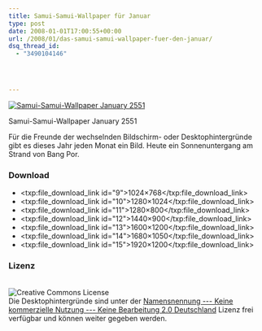 ```yaml
---
title: Samui-Samui-Wallpaper für Januar
type: post
date: 2008-01-01T17:00:55+00:00
url: /2008/01/das-samui-samui-wallpaper-fuer-den-januar/
dsq_thread_id:
  - "3490104146"




---
```

<div class="flickr">
  <a href="http://www.flickr.com/photos/schreibblogade/2157072563/" title="Samui-Samui-Wallpaper January 2551"><img src="//farm3.static.flickr.com/2361/2157072563_47e275de35.jpg" alt="Samui-Samui-Wallpaper January 2551" /></a></p>

  <p>
    Samui-Samui-Wallpaper January 2551
  </p>
</div>

Für die Freunde der wechselnden Bildschirm- oder Desktophintergründe gibt es dieses Jahr jeden Monat ein Bild. Heute ein Sonnenuntergang am Strand von Bang Por.

### Download

  * <txp:file\_download\_link id="9">1024&#215;768</txp:file\_download\_link>
  * <txp:file\_download\_link id="10">1280&#215;1024</txp:file\_download\_link>
  * <txp:file\_download\_link id="11">1280&#215;800</txp:file\_download\_link>
  * <txp:file\_download\_link id="12">1440&#215;900</txp:file\_download\_link>
  * <txp:file\_download\_link id="13">1600&#215;1200</txp:file\_download\_link>
  * <txp:file\_download\_link id="14">1680&#215;1050</txp:file\_download\_link>
  * <txp:file\_download\_link id="15">1920&#215;1200</txp:file\_download\_link>

### Lizenz

<a rel="license" href="http://creativecommons.org/licenses/by-nc-nd/2.0/de/"><br /> <img alt="Creative Commons License" style="display:inline;float:left;margin-right:10px;" src="//i.creativecommons.org/l/by-nc-nd/2.0/de/88x31.png" /><br /> </a> Die Desktophintergründe sind unter der <a rel="license" href="http://creativecommons.org/licenses/by-nc-nd/2.0/de/">Namensnennung --- Keine kommerzielle Nutzung --- Keine Bearbeitung 2.0 Deutschland</a> Lizenz frei verfügbar und können weiter gegeben werden.
